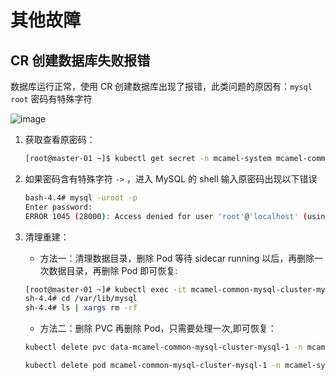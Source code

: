 # 其他故障

## CR 创建数据库失败报错

数据库运行正常，使用 CR 创建数据库出现了报错，此类问题的原因有：`mysql root` 密码有特殊字符

![image](https://docs.daocloud.io/daocloud-docs-images/docs/middleware/mysql/images/faq-mysql-2.png)

1. 获取查看原密码：

    ```bash
    [root@master-01 ~]$ kubectl get secret -n mcamel-system mcamel-common-mysql-cluster-secret -o=jsonpath='{.data.ROOT_PASSWORD}' | base64 -d
    ```

2. 如果密码含有特殊字符 ` -> ` ，进入 MySQL 的 shell 输入原密码出现以下错误

    ```bash
    bash-4.4# mysql -uroot -p
    Enter password:
    ERROR 1045 (28000): Access denied for user 'root'@'localhost' (using password: YES)
    ```

3. 清理重建：

    - 方法一：清理数据目录，删除 Pod 等待 sidecar running 以后，再删除一次数据目录，再删除 Pod 即可恢复:

    ```bash
    [root@master-01 ~]# kubectl exec -it mcamel-common-mysql-cluster-mysql-1 -n mcamel-system -c sidecar -- /bin/sh
    sh-4.4# cd /var/lib/mysql
    sh-4.4# ls | xargs rm -rf
    ```

    - 方法二：删除 PVC 再删除 Pod，只需要处理一次,即可恢复：

    ```bash
    kubectl delete pvc data-mcamel-common-mysql-cluster-mysql-1 -n mcamel-system
    ```

    ```bash
    kubectl delete pod mcamel-common-mysql-cluster-mysql-1 -n mcamel-system
    ```
